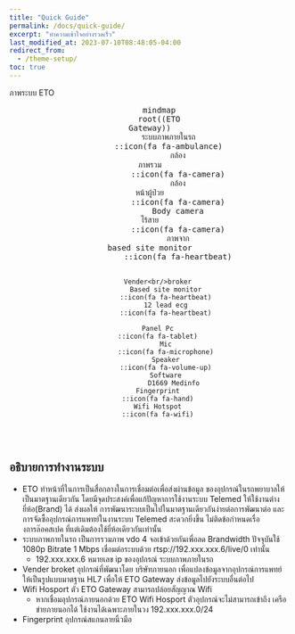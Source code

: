 ```yaml
---
title: "Quick Guide"
permalink: /docs/quick-guide/
excerpt: "ทำความเข้าใจอย่างรวดเร็ว"
last_modified_at: 2023-07-10T08:48:05-04:00
redirect_from:
  - /theme-setup/
toc: true
---
```


ภาพระบบ ETO  
<div align="center">
  <pre class="mermaid">
    mindmap
    root((ETO<br/>Gateway))
        ระบบภาพภายในรถ
        ::icon(fa fa-ambulance)
            กล้อง<br/>ภาพรวม
            ::icon(fa fa-camera)
            กล้อง<br/>หน้าผู้ป่วย
            ::icon(fa fa-camera)
            Body camera<br/>ไร้สาย
            ::icon(fa fa-camera)
            ภาพจาก<br/>based site monitor
            ::icon(fa fa-heartbeat)
            
        Vender<br/>broker
            Based site monitor
            ::icon(fa fa-heartbeat)
            12 lead ecg
            ::icon(fa fa-heartbeat)

        Panel Pc
        ::icon(fa fa-tablet)
            Mic
            ::icon(fa fa-microphone)
            Speaker
            ::icon(fa fa-volume-up)
            Software
                D1669 Medinfo
        Fingerprint
        ::icon(fa fa-hand)
        Wifi Hotspot
        ::icon(fa fa-wifi)

  </pre>
</div>

## อธิบายการทำงานระบบ
  - ETO ทำหน้าที่ในการเป็นสื่อกลางในการเชื่อมต่อเพื่อส่งผ่านข้อมูล ของอุปกรณ์ในรถพยาบาลให้เป็นมาตฐานเดียวกัน โดยมีจุดประสงค์เพื่อแก้ปัญหาการใช้งานระบบ Telemed ให้ใช้งานต่าง ยี่ห้อ(Brand) ได้ ส่งผลให้ การพัฒนาระบบเป็นไปในมาตฐานเดียวกันง่ายต่อการพัฒนาต่อ และ การจัดซื้ออุปกรณ์การแพทย์ในงานระบบ Telemed สะดวกยิ่งขึ้น ไม่ติดข้อกำหนดเรื่องการล๊อคสเปค ที่แต่เดิมต้องใช้ยี่ห้อเดียวกันเท่านั้น
  - ระบบภาพภายในรถ เป็นการรวมภาพ vdo 4 จอเข้าด้วยกันเพื่อลด Brandwidth ปัจจุบันใช้ 1080p Bitrate 1 Mbps เชื่อมต่อระบบด้วย rtsp://192.xxx.xxx.6/live/0 เท่านั้น
    - 192.xxx.xxx.6 หมายเลข ip ของอุปกรณ์ ระบบภาพภายในรถ
  - Vender broket อุปกรณ์ที่พัฒนาโดย บริษัทภายนอก เพื่อแปลงข้อมูลจากอุปกรณ์การแพทย์ ให้เป็นรูปแบบมาตฐาน HL7 เพื่อให้ ETO Gateway ส่งข้อมูลไปยังระบบอื่นต่อไป
  - Wifi Hosport ตัว ETO Gateway สามารถปล่อยสัญญาณ Wifi
    - หากเชื่อมอุปกรณ์ภายนอกด้วย ETO Wifi Hosport ตัวอุปกรณ์จะไม่สามารถเข้าถึง เครือข่ายภายนอกได้ ใช้งานได้เฉพาะภายในวง 192.xxx.xxx.0/24
  - Fingerprint อุปกรณ์สแกนลายนิ้วมือ